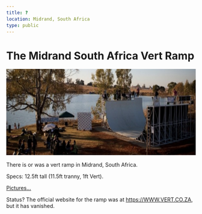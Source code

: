 ```yaml
---
title: ?
location: Midrand, South Africa
type: public
---
```


# The Midrand South Africa Vert Ramp

<img src="../../public/images/south-africa.png" width="700px" height="230px"/>

There is or was a vert ramp in Midrand, South Africa.

Specs: 12.5ft tall (11.5ft tranny, 1ft Vert).

[Pictures...](https://www.concretedisciples.com/global-skatepark-directory/south-africa/the-vert-ramp-midrand-south-africa/)

Status? The official website for the ramp was at https://WWW.VERT.CO.ZA, but
it has vanished.
